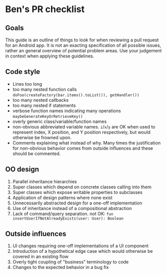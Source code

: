 # Ben's PR checklist

## Goals
This guide is an outline of things to look for when reviewing a pull request for an Android app. It is not an exacting specification of all possible issues, rather an general overview of potential problem areas. Use your judgement in context when applying these guidelines.

## Code style
* Lines too long
* too many nested function calls `doFoo(createFactory(bar.items().toList()), getHandler())`
* too many nested callbacks
* too many nested if statements
* verbose function names indicating many operations `maybeGenerateKeyOrRetrieveKey()`
* overly generic class/variable/function names
* non-obvious abbreviated variable names. `i`/`x`/`y` are OK when used to represent index, X position, and Y position respectively, but would otherwise be frowned upon. 
* Comments explaining what instead of why. Many times the justification for non-obvious behavior comes from outside influences and these should be commented. 

## OO design
1. Parallel inheritance hierarchies
2. Super classes which depend on concrete classes calling into them
3. Super classes which expose writable properties to subclasses
4. Application of design patterns where none exist
5. Unnecessarily abstracted design for a one-off implementation
6. Use of inheritance instead of a compositional abstraction
7. Lack of command/query separation. not OK: `fun insertUserIfNotAlreadyExists(user: User): Boolean`


## Outside influences
1. UI changes requiring one-off implementations of a UI component
2. Introduction of a hypothetical edge case which would otherwise be covered in an existing flow
3. Overly tight coupling of "business" terminology to code
4. Changes to the expected behavior in a bug fix
 